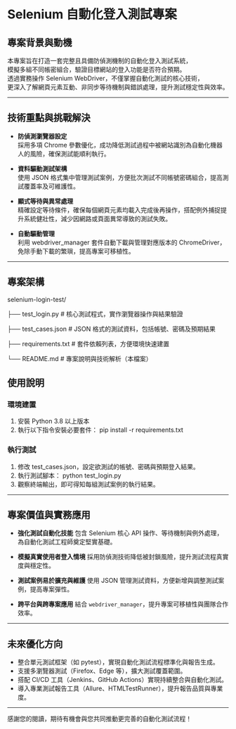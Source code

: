 # Selenium 自動化登入測試專案

## 專案背景與動機
本專案旨在打造一套完整且具備防偵測機制的自動化登入測試系統，  
模擬多組不同帳密組合，驗證目標網站的登入功能是否符合預期。  
透過實務操作 Selenium WebDriver，不僅掌握自動化測試的核心技術，  
更深入了解網頁元素互動、非同步等待機制與錯誤處理，提升測試穩定性與效率。

---

## 技術重點與挑戰解決
- **防偵測瀏覽器設定**  
  採用多項 Chrome 參數優化，成功降低測試過程中被網站識別為自動化機器人的風險，確保測試能順利執行。

- **資料驅動測試架構**  
  使用 JSON 格式集中管理測試案例，方便批次測試不同帳號密碼組合，提高測試覆蓋率及可維護性。

- **顯式等待與異常處理**  
  精確設定等待條件，確保每個網頁元素均載入完成後再操作，搭配例外捕捉提升系統健壯性，減少因網路或頁面異常導致的測試失敗。

- **自動驅動管理**  
  利用 webdriver_manager 套件自動下載與管理對應版本的 ChromeDriver，免除手動下載的繁瑣，提高專案可移植性。

---

## 專案架構


selenium-login-test/

├── test\_login.py          # 核心測試程式，實作瀏覽器操作與結果驗證

├── test\_cases.json        # JSON 格式的測試資料，包括帳號、密碼及預期結果

├── requirements.txt       # 套件依賴列表，方便環境快速建置

└── README.md              # 專案說明與技術解析（本檔案）


## 使用說明

### 環境建置
1. 安裝 Python 3.8 以上版本  
2. 執行以下指令安裝必要套件：  pip install -r requirements.txt

### 執行測試

1. 修改 test_cases.json，設定欲測試的帳號、密碼與預期登入結果。
2. 執行測試腳本：  python test_login.py
3. 觀察終端輸出，即可得知每組測試案例的執行結果。

---

## 專案價值與實務應用

* **強化測試自動化技能**
  包含 Selenium 核心 API 操作、等待機制與例外處理，為自動化測試工程師奠定堅實基礎。

* **模擬真實使用者登入情境**
  採用防偵測技術降低被封鎖風險，提升測試流程真實度與穩定性。

* **測試案例易於擴充與維護**
  使用 JSON 管理測試資料，方便新增與調整測試案例，提高專案彈性。

* **跨平台與跨專案應用**
  結合 `webdriver_manager`，提升專案可移植性與團隊合作效率。

---

## 未來優化方向

* 整合單元測試框架（如 pytest），實現自動化測試流程標準化與報告生成。
* 支援多瀏覽器測試（Firefox、Edge 等），擴大測試覆蓋範圍。
* 搭配 CI/CD 工具（Jenkins、GitHub Actions）實現持續整合與自動化測試。
* 導入專業測試報告工具（Allure、HTMLTestRunner），提升報告品質與專業度。

---

感謝您的閱讀，期待有機會與您共同推動更完善的自動化測試流程！




